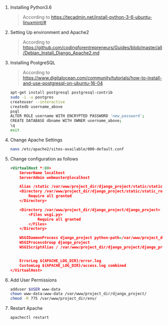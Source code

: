1. Installing Python3.6
    > According to https://tecadmin.net/install-python-3-6-ubuntu-linuxmint/#
2. Setting Up environment and Apache2
    > According to https://github.com/codingforentrepreneurs/Guides/blob/master/all/Debian_Install_Django_Apache2.md

3. Installing PostgreSQL
    > According to https://www.digitalocean.com/community/tutorials/how-to-install-and-use-postgresql-on-ubuntu-16-04
    ```bash
    apt-get install postgresql postgresql-contrib
    sudo -i -u postgres
    createuser --interactive
    createdb username_above
    psql
    ALTER ROLE username WITH ENCRYPTED PASSWORD 'new_password';
    CREATE DATABASE dbname WITH OWNER username_above;
    \q
    exit
    ```

4. Change Apache Settings
    ```bash
    nano /etc/apache2/sites-available/000-default.conf
    ```
5. Change configuration as follows
    ```xml
    <VirtualHost *:80>
        ServerName localhost
        ServerAdmin webmaster@localhost

        Alias /static /var/www/project_dir/django_project/static/static_root
        <Directory /var/www/project_dir/django_project/static/static_root>
            Require all granted
        </Directory>

        <Directory /var/www/project_dir/django_project/django_project>
            <Files wsgi.py>
                Require all granted
            </Files>
        </Directory>

        WSGIDaemonProcess django_project python-path=/var/www/project_dir/env/lib/python3.6/site-packages python-home=/var/www/project_dir/django_project
        WSGIProcessGroup django_project
        WSGIScriptAlias / /var/www/project_dir/django_project/django_project/wsgi.py


        ErrorLog ${APACHE_LOG_DIR}/error.log
        CustomLog ${APACHE_LOG_DIR}/access.log combined
    </VirtualHost>
    ```

6. Add User Permissions 
    ```bash
    adduser $USER www-data
    chown www-data:www-data /var/www/project_dir/django_project/
    chmod -R 775 /var/www/project_dir/env/
    ```

7. Restart Apache
    ```bash
    apachectl restart
    ```

